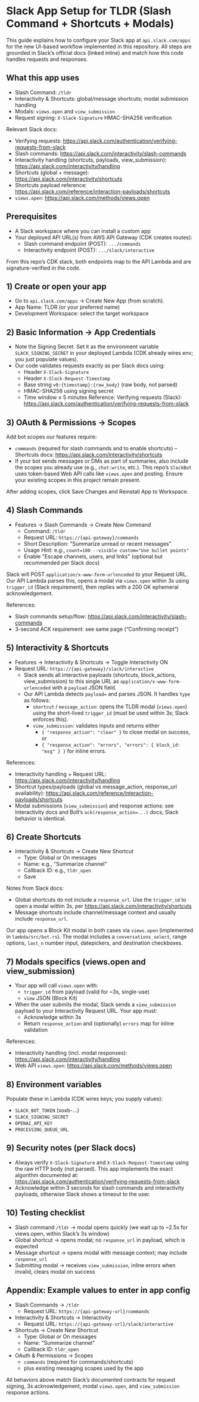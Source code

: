 # Slack App Setup for TLDR (Slash Command + Shortcuts + Modals)

This guide explains how to configure your Slack app at `api.slack.com/apps` for the new UI-based workflow implemented in this repository. All steps are grounded in Slack’s official docs (linked inline) and match how this code handles requests and responses.

## What this app uses

- Slash Command: `/tldr`
- Interactivity & Shortcuts: global/message shortcuts; modal submission handling
- Modals: `views.open` and `view_submission`
- Request signing: `X-Slack-Signature` HMAC-SHA256 verification

Relevant Slack docs:
- Verifying requests: https://api.slack.com/authentication/verifying-requests-from-slack
- Slash commands: https://api.slack.com/interactivity/slash-commands
- Interactivity handling (shortcuts, payloads, view_submission): https://api.slack.com/interactivity/handling
- Shortcuts (global + message): https://api.slack.com/interactivity/shortcuts
- Shortcuts payload reference: https://api.slack.com/reference/interaction-payloads/shortcuts
- `views.open`: https://api.slack.com/methods/views.open

## Prerequisites

- A Slack workspace where you can install a custom app
- Your deployed API URL(s) from AWS API Gateway (CDK creates routes):
  - Slash command endpoint (POST): `.../commands`
  - Interactivity endpoint (POST): `.../slack/interactive`

From this repo’s CDK stack, both endpoints map to the API Lambda and are signature-verified in the code.

## 1) Create or open your app

- Go to `api.slack.com/apps` → Create New App (from scratch).
- App Name: TLDR (or your preferred name)
- Development Workspace: select the target workspace

## 2) Basic Information → App Credentials

- Note the Signing Secret. Set it as the environment variable `SLACK_SIGNING_SECRET` in your deployed Lambda (CDK already wires env; you just populate values).
- Our code validates requests exactly as per Slack docs using:
  - Header `X-Slack-Signature`
  - Header `X-Slack-Request-Timestamp`
  - Base string `v0:{timestamp}:{raw_body}` (raw body, not parsed)
  - HMAC-SHA256 using signing secret
  - Time window ≤ 5 minutes
  Reference: Verifying requests (Slack): https://api.slack.com/authentication/verifying-requests-from-slack

## 3) OAuth & Permissions → Scopes

Add bot scopes our features require:
- `commands` (required for slash commands and to enable shortcuts) – Shortcuts docs: https://api.slack.com/interactivity/shortcuts
- If your bot sends messages or DMs as part of summaries, also include the scopes you already use (e.g., `chat:write`, etc.). This repo’s `SlackBot` uses token-based Web API calls like `views.open` and posting. Ensure your existing scopes in this project remain present.

After adding scopes, click Save Changes and Reinstall App to Workspace.

## 4) Slash Commands

- Features → Slash Commands → Create New Command
  - Command: `/tldr`
  - Request URL: `https://{api-gateway}/commands`
  - Short Description: "Summarize unread or recent messages"
  - Usage Hint: e.g., `count=100 --visible custom="Use bullet points"`
  - Enable "Escape channels, users, and links" (optional but recommended per Slack docs)

Slack will POST `application/x-www-form-urlencoded` to your Request URL. Our API Lambda parses this, opens a modal via `views.open` within 3s using `trigger_id` (Slack requirement), then replies with a 200 OK ephemeral acknowledgement.

References:
- Slash commands setup/flow: https://api.slack.com/interactivity/slash-commands
- 3-second ACK requirement: see same page (“Confirming receipt”)

## 5) Interactivity & Shortcuts

- Features → Interactivity & Shortcuts → Toggle Interactivity ON
- Request URL: `https://{api-gateway}/slack/interactive`
  - Slack sends all interactive payloads (shortcuts, block_actions, view_submission) to this single URL as `application/x-www-form-urlencoded` with a `payload` JSON field.
  - Our API Lambda detects `payload=` and parses JSON. It handles `type` as follows:
    - `shortcut` / `message_action`: opens the TLDR modal (`views.open`) using the short-lived `trigger_id` (must be used within 3s; Slack enforces this).
    - `view_submission`: validates inputs and returns either
      - `{ "response_action": "clear" }` to close modal on success, or
      - `{ "response_action": "errors", "errors": { block_id: "msg" } }` for inline errors.

References:
- Interactivity handling + Request URL: https://api.slack.com/interactivity/handling
- Shortcut types/payloads (global vs message_action, response_url availability):
  https://api.slack.com/reference/interaction-payloads/shortcuts
- Modal submissions (`view_submission`) and response actions: see Interactivity docs and Bolt’s `ack(response_action=...)` docs; Slack behavior is identical.

## 6) Create Shortcuts

- Interactivity & Shortcuts → Create New Shortcut
  - Type: Global or On messages
  - Name: e.g., "Summarize channel"
  - Callback ID: e.g., `tldr_open`
  - Save

Notes from Slack docs:
- Global shortcuts do not include a `response_url`. Use the `trigger_id` to open a modal within 3s, per https://api.slack.com/interactivity/shortcuts
- Message shortcuts include channel/message context and usually include `response_url`.

Our app opens a Block Kit modal in both cases via `views.open` (implemented in `lambda/src/bot.rs`). The modal includes a `conversations_select`, range options, `last_n` number input, datepickers, and destination checkboxes.

## 7) Modals specifics (views.open and view_submission)

- Your app will call `views.open` with:
  - `trigger_id` from payload (valid for ~3s, single-use)
  - `view` JSON (Block Kit)
- When the user submits the modal, Slack sends a `view_submission` payload to your Interactivity Request URL. Your app must:
  - Acknowledge within 3s
  - Return `response_action` and (optionally) `errors` map for inline validation

References:
- Interactivity handling (incl. modal responses): https://api.slack.com/interactivity/handling
- Web API `views.open`: https://api.slack.com/methods/views.open

## 8) Environment variables

Populate these in Lambda (CDK wires keys; you supply values):
- `SLACK_BOT_TOKEN` (xoxb-...)
- `SLACK_SIGNING_SECRET`
- `OPENAI_API_KEY`
- `PROCESSING_QUEUE_URL`

## 9) Security notes (per Slack docs)

- Always verify `X-Slack-Signature` and `X-Slack-Request-Timestamp` using the raw HTTP body (not parsed). This app implements the exact algorithm documented at:
  https://api.slack.com/authentication/verifying-requests-from-slack
- Acknowledge within 3 seconds for slash commands and interactivity payloads, otherwise Slack shows a timeout to the user.

## 10) Testing checklist

- Slash command `/tldr` → modal opens quickly (we wait up to ~2.5s for views.open, within Slack’s 3s window)
- Global shortcut → opens modal; no `response_url` in payload, which is expected
- Message shortcut → opens modal with message context; may include `response_url`
- Submitting modal → receives `view_submission`, inline errors when invalid, clears modal on success

## Appendix: Example values to enter in app config

- Slash Commands → `/tldr`
  - Request URL: `https://{api-gateway-url}/commands`
- Interactivity & Shortcuts → Interactivity
  - Request URL: `https://{api-gateway-url}/slack/interactive`
- Shortcuts → Create New Shortcut
  - Type: Global or On messages
  - Name: "Summarize channel"
  - Callback ID: `tldr_open`
- OAuth & Permissions → Scopes
  - `commands` (required for commands/shortcuts)
  - plus existing messaging scopes used by the app

All behaviors above match Slack’s documented contracts for request signing, 3s acknowledgement, modal `views.open`, and `view_submission` response actions.